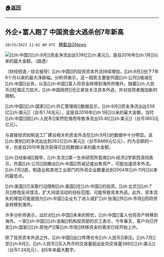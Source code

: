 ###  [:house:返回](README.md)
---


## 外企+富人跑了 中国资金大逃杀创7年新高
`10/25/2023 11:02 AM UTC ` [轉載自GNews](https://gnews.org/articles/1879224)

![](https://img.ltn.com.tw/Upload/business/page/800/2023/10/25/phpkhgQWH.jpg "")[[zh:中国]][[zh:9月]]资金净流出达539亿[[zh:美元]]，是自2016年[[zh:1月]]以来的最大金额。（路透）

〔财经频道／综合报导〕[[zh:中国]]的投资资本外流持续增加，[[zh:9月]]创下7年8个月以来的最大净跌幅。分析师表示，这一趋势主要是外国[[zh:公司]]缩减在[[zh:中国]]业务，以及[[zh:中国]]富人将资金转移到海外所推升。随着[[zh:人民币]]贬值压力加大，[[zh:中国政府]]也正紧张关注资本外逃，并对投资者施加新的限制。

[[zh:中国]][[zh:国家]][[zh:外汇管理局]]数据显示，[[zh:9月]]资金净流出达539亿[[zh:美元]]（台币1.74兆元），这是自2016年[[zh:1月]]以来的最大金额，当时[[zh:中国]]因[[zh:人民币]]突然贬值而导致净流出55.8亿[[zh:美元]]（台币1803元亿元）。

与直接投资如制造工厂建设相关的资金外流在[[zh:9月]]的数据中十分明显。该[[zh:类别]]的净流出达到262亿[[zh:美元]]（台币8469元亿元），约为总额的一半，也是自2010年首次获得可比较数据以来的最大金额。

[[zh:日经新闻]]报导，[[zh:东京]]第一生命研究所首席[[zh:经济]]学家西滨彻表示，外国[[zh:公司]]因撤出[[zh:中国]]而减记或出售资产，可能加速资本外流。[[zh:7月]]底，制造业和其他工业部门的外资企业数量达到2004年[[zh:11月]]以来的最低点。

[[zh:美国]]已采取行动限制[[zh:美国]]在[[zh:中国]]的投资。[[zh:北京]][[zh:7月]]修改反间谍法，扩大间谍活动的目标范围，可能导致资本外逃。此外，资本流失的增加可能是因为[[zh:中国]]企业为了进入或扩[[zh:张海]]外[[zh:市场]]而将资金转移到海外。

许多分析师表示，出於对[[zh:中国]]未来的担忧，[[zh:中国]]富人也将资产转移到海外。一家[[zh:中国]][[zh:金融]]机构投资部的员工表示，今年春天，客户向已开发[[zh:国家]][[zh:房地产]]等[[zh:市场]]转移资金的需求已经开始上升。

除了投资资本外逃之外，[[zh:中国]]出口停滞也令[[zh:人民币]]承压。[[zh:7月]]至[[zh:9月]]，[[zh:人民币]]买入外币的交易量超出反向交易量386亿[[zh:美元]]（台币1.24兆元），创5年来最大数字。
